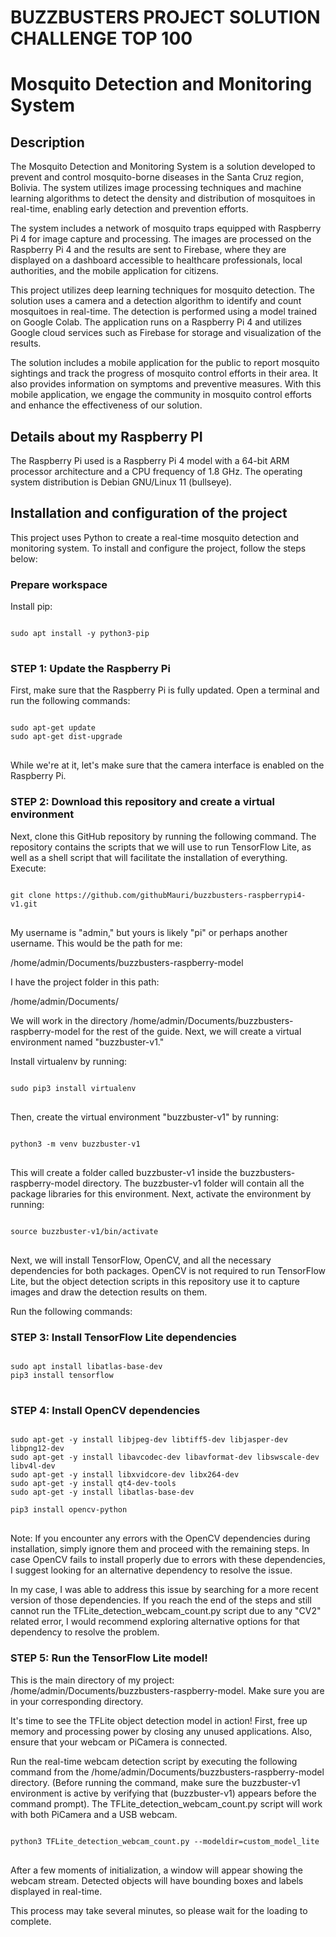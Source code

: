 # BUZZBUSTERS PROJECT SOLUTION CHALLENGE TOP 100

# Mosquito Detection and Monitoring System

## Description

The Mosquito Detection and Monitoring System is a solution developed to prevent and control mosquito-borne diseases in the Santa Cruz region, Bolivia. The system utilizes image processing techniques and machine learning algorithms to detect the density and distribution of mosquitoes in real-time, enabling early detection and prevention efforts.

The system includes a network of mosquito traps equipped with Raspberry Pi 4 for image capture and processing. The images are processed on the Raspberry Pi 4 and the results are sent to Firebase, where they are displayed on a dashboard accessible to healthcare professionals, local authorities, and the mobile application for citizens.

This project utilizes deep learning techniques for mosquito detection. The solution uses a camera and a detection algorithm to identify and count mosquitoes in real-time. The detection is performed using a model trained on Google Colab. The application runs on a Raspberry Pi 4 and utilizes Google cloud services such as Firebase for storage and visualization of the results.

The solution includes a mobile application for the public to report mosquito sightings and track the progress of mosquito control efforts in their area. It also provides information on symptoms and preventive measures. With this mobile application, we engage the community in mosquito control efforts and enhance the effectiveness of our solution.

## Details about my Raspberry PI

The Raspberry Pi used is a Raspberry Pi 4 model with a 64-bit ARM processor architecture and a CPU frequency of 1.8 GHz. The operating system distribution is Debian GNU/Linux 11 (bullseye).

## Installation and configuration of the project
This project uses Python to create a real-time mosquito detection and monitoring system. To install and configure the project, follow the steps below:

### Prepare workspace
Install pip:
<pre>
<code class="copyable">
sudo apt install -y python3-pip
</code>
</pre>




### STEP 1: Update the Raspberry Pi
First, make sure that the Raspberry Pi is fully updated. Open a terminal and run the following commands:
<pre>
<code class="copyable">
sudo apt-get update
sudo apt-get dist-upgrade
</code>
</pre>

While we're at it, let's make sure that the camera interface is enabled on the Raspberry Pi.

### STEP 2: Download this repository and create a virtual environment
Next, clone this GitHub repository by running the following command. The repository contains the scripts that we will use to run TensorFlow Lite, as well as a shell script that will facilitate the installation of everything. Execute:
<pre>
<code class="copyable">
git clone https://github.com/githubMauri/buzzbusters-raspberrypi4-v1.git
</code>
</pre>

My username is "admin," but yours is likely "pi" or perhaps another username. This would be the path for me:

/home/admin/Documents/buzzbusters-raspberry-model

I have the project folder in this path:

/home/admin/Documents/

We will work in the directory /home/admin/Documents/buzzbusters-raspberry-model for the rest of the guide. Next, we will create a virtual environment named "buzzbuster-v1."

Install virtualenv by running:
<pre>
<code class="copyable">
sudo pip3 install virtualenv
</code>
</pre>

Then, create the virtual environment "buzzbuster-v1" by running:
<pre>
<code class="copyable">
python3 -m venv buzzbuster-v1
</code>
</pre>

This will create a folder called buzzbuster-v1 inside the buzzbusters-raspberry-model directory. The buzzbuster-v1 folder will contain all the package libraries for this environment. Next, activate the environment by running:
<pre>
<code class="copyable">
source buzzbuster-v1/bin/activate
</code>
</pre>

Next, we will install TensorFlow, OpenCV, and all the necessary dependencies for both packages. OpenCV is not required to run TensorFlow Lite, but the object detection scripts in this repository use it to capture images and draw the detection results on them.

Run the following commands:


### STEP 3: Install TensorFlow Lite dependencies
<pre>
<code class="copyable">
sudo apt install libatlas-base-dev
pip3 install tensorflow
</code>
</pre>

### STEP 4: Install OpenCV dependencies
<pre>
<code class="copyable">
sudo apt-get -y install libjpeg-dev libtiff5-dev libjasper-dev libpng12-dev
sudo apt-get -y install libavcodec-dev libavformat-dev libswscale-dev libv4l-dev
sudo apt-get -y install libxvidcore-dev libx264-dev
sudo apt-get -y install qt4-dev-tools
sudo apt-get -y install libatlas-base-dev

pip3 install opencv-python
</code>
</pre>

Note: If you encounter any errors with the OpenCV dependencies during installation, simply ignore them and proceed with the remaining steps. In case OpenCV fails to install properly due to errors with these dependencies, I suggest looking for an alternative dependency to resolve the issue.

In my case, I was able to address this issue by searching for a more recent version of those dependencies. If you reach the end of the steps and still cannot run the TFLite_detection_webcam_count.py script due to any "CV2" related error, I would recommend exploring alternative options for that dependency to resolve the problem.


### STEP 5: Run the TensorFlow Lite model!
This is the main directory of my project: /home/admin/Documents/buzzbusters-raspberry-model. Make sure you are in your corresponding directory.

It's time to see the TFLite object detection model in action! First, free up memory and processing power by closing any unused applications. Also, ensure that your webcam or PiCamera is connected.

Run the real-time webcam detection script by executing the following command from the /home/admin/Documents/buzzbusters-raspberry-model directory. (Before running the command, make sure the buzzbuster-v1 environment is active by verifying that (buzzbuster-v1) appears before the command prompt). The TFLite_detection_webcam_count.py script will work with both PiCamera and a USB webcam.
<pre>
<code class="copyable">
python3 TFLite_detection_webcam_count.py --modeldir=custom_model_lite
</code>
</pre>

After a few moments of initialization, a window will appear showing the webcam stream. Detected objects will have bounding boxes and labels displayed in real-time.

This process may take several minutes, so please wait for the loading to complete.


